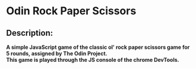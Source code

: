 # Odin Rock Paper Scissors
## Description:
**A simple JavaScript game of the classic ol' rock paper scissors game for 5 rounds, assigned by The Odin Project.**<br>
**This game is played through the JS console of the chrome DevTools.**
